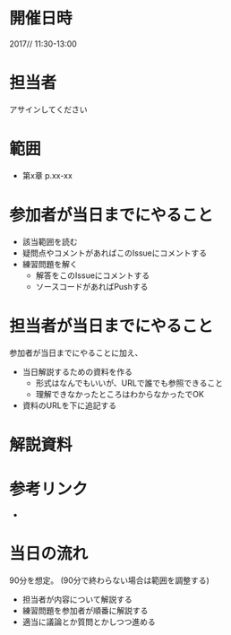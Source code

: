# 開催日時
2017// 11:30-13:00

# 担当者
アサインしてください

# 範囲
* 第x章 p.xx-xx

# 参加者が当日までにやること
* 該当範囲を読む
* 疑問点やコメントがあればこのIssueにコメントする
* 練習問題を解く
  * 解答をこのIssueにコメントする
  * ソースコードがあればPushする

# 担当者が当日までにやること
参加者が当日までにやることに加え、

* 当日解説するための資料を作る
  * 形式はなんでもいいが、URLで誰でも参照できること
  * 理解できなかったところはわからなかったでOK
* 資料のURLを下に追記する

# 解説資料


# 参考リンク
*

# 当日の流れ
90分を想定。
(90分で終わらない場合は範囲を調整する)

* 担当者が内容について解説する
* 練習問題を参加者が順番に解説する
* 適当に議論とか質問とかしつつ進める
